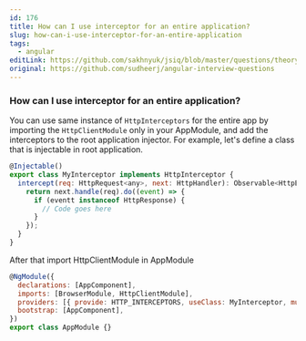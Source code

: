 ```yaml
---
id: 176
title: How can I use interceptor for an entire application?
slug: how-can-i-use-interceptor-for-an-entire-application
tags:
  - angular
editLink: https://github.com/sakhnyuk/jsiq/blob/master/questions/theory/angular/176.md
original: https://github.com/sudheerj/angular-interview-questions
---
```


### How can I use interceptor for an entire application?

You can use same instance of `HttpInterceptors` for the entire app by importing the `HttpClientModule` only in your AppModule, and add the interceptors to the root application injector. For example, let's define a class that is injectable in root application.

```javascript
@Injectable()
export class MyInterceptor implements HttpInterceptor {
  intercept(req: HttpRequest<any>, next: HttpHandler): Observable<HttpEvent<any>> {
    return next.handle(req).do((event) => {
      if (eventt instanceof HttpResponse) {
        // Code goes here
      }
    });
  }
}
```

After that import HttpClientModule in AppModule

```javascript
@NgModule({
  declarations: [AppComponent],
  imports: [BrowserModule, HttpClientModule],
  providers: [{ provide: HTTP_INTERCEPTORS, useClass: MyInterceptor, multi: true }],
  bootstrap: [AppComponent],
})
export class AppModule {}
```